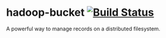 # hadoop-bucket [![Build Status](https://secure.travis-ci.org/jkrentz/hadoop-bucket.png?branch=develop)](http://travis-ci.org/jkrentz/hadoop-bucket)

A powerful way to manage records on a distributed filesystem.
